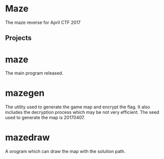 Maze
=====
The maze reverse for April CTF 2017

Projects
-----
# maze
The main program released.

# mazegen
The utility used to generate the game map and encrypt the flag. It also includes the decryption process which may be not very efficient. The seed used to generate the map is 20170407.

# mazedraw
A orogram which can draw the map with the solution path.